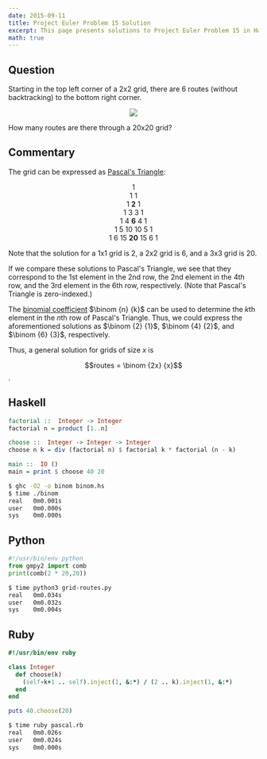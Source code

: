 ```yaml
---
date: 2015-09-11
title: Project Euler Problem 15 Solution
excerpt: This page presents solutions to Project Euler Problem 15 in Haskell, Python and Ruby.
math: true
---
```



## Question

<p>
Starting in the top left corner of a 2x2 grid, there are 6 routes 
(without backtracking) to the bottom right corner.
</p>

<div style="text-align: center;">
<img src="http://projecteuler.net/project/images/p_015.gif" />
</div>

<p>
How many routes are there through a 20x20 grid?
</p>




## Commentary

The grid can be expressed as [Pascal's Triangle](http://en.wikipedia.org/wiki/Pascal's_triangle):

<p style="text-align: center">
1<br />
1 1 <br />
1 <strong>2</strong> 1 <br />
1 3 3 1 <br />
1 4 <strong>6</strong> 4 1 <br />
1 5 10 10 5 1 <br />
1 6 15 <strong>20</strong> 15 6 1<br />
</p>

Note that the solution for a 1x1 grid is 2, a 2x2 grid is 6, and a 3x3 grid is 20.

If we compare these solutions to Pascal's Triangle, we see that they correspond to
the 1st element in the 2nd row, the 2nd element in the 4th row, and the 3rd element
in the 6th row, respectively. (Note that Pascal's Triangle is zero-indexed.)

The [binomial coefficient](http://en.wikipedia.org/wiki/Binomial_coefficient)
$\binom {n} {k}$ can be used to determine the $k$th element in the
$n$th row of Pascal's Triangle. Thus, we could express the aforementioned solutions as
$\binom {2} {1}$, $\binom {4} {2}$, and $\binom {6} {3}$, respectively.

Thus, a general solution for grids of size $x$ is 

$$routes = \binom {2x} {x}$$.




## Haskell

```haskell
factorial ::  Integer -> Integer
factorial n = product [1..n]

choose ::  Integer -> Integer -> Integer
choose n k = div (factorial n) $ factorial k * factorial (n - k)

main ::  IO ()
main = print $ choose 40 20
```


```bash
$ ghc -O2 -o binom binom.hs
$ time ./binom
real   0m0.001s
user   0m0.000s
sys    0m0.000s
```



## Python

```python
#!/usr/bin/env python
from gmpy2 import comb
print(comb(2 * 20,20))
```


```bash
$ time python3 grid-routes.py
real   0m0.034s
user   0m0.032s
sys    0m0.004s
```



## Ruby

```ruby
#!/usr/bin/env ruby

class Integer 
  def choose(k) 
    (self-k+1 .. self).inject(1, &:*) / (2 .. k).inject(1, &:*) 
  end
end

puts 40.choose(20)
```


```bash
$ time ruby pascal.rb
real   0m0.026s
user   0m0.024s
sys    0m0.000s
```


